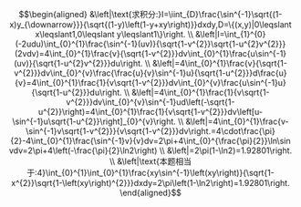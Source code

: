 
$$\begin{aligned}
&\left|\text{求积分:}I=\iint_{D}\frac{\sin^{-1}\sqrt{(1-x)y_{\downarrow}}}{\sqrt{(1-y)\left(1-y+xy\right)}}dxdy,D=\{(x,y)|0\leqslant x\leqslant1,0\leqslant y\leqslant1\}\right. \\
&\left|I=\int_{1}^{0}(-2udu)\int_{0}^{1}\frac{\sin^{-1}(uv)}{\sqrt{1-v^{2}}\sqrt{1-u^{2}v^{2}}}(2vdv)=4\int_{0}^{1}\frac{v}{\sqrt{1-v^{2}}}dv\int_{0}^{1}\frac{u\sin^{-1}(uv)}{\sqrt{1-u^{2}v^{2}}}du\right. \\
&\left|=4\int_{0}^{1}\frac{v}{\sqrt{1-v^{2}}}dv\int_{0}^{v}\frac{\frac{u}{v}\sin^{-1}u}{\sqrt{1-u^{2}}}d\frac{u}{v}=4\int_{0}^{1}\frac{1}{v\sqrt{1-v^{2}}}dv\int_{0}^{v}\frac{u\sin^{-1}u}{\sqrt{1-u^{2}}}du\right. \\
&\left|=4\int_{0}^{1}\frac{1}{v\sqrt{1-v^{2}}}dv\int_{0}^{v}\sin^{-1}ud\left(-\sqrt{1-u^{2}}\right)=4\int_{0}^{1}\frac{1}{v\sqrt{1-v^{2}}}dv\left[u-\sin^{-1}u\sqrt{1-u^{2}}\right]_{0}^{v}\right.  \\
&\left|=4\int_{0}^{1}\frac{v-\sin^{-1}v\sqrt{1-v^{2}}}{v\sqrt{1-v^{2}}}dv\right.=4\cdot\frac{\pi}{2}-4\int_{0}^{1}\frac{\sin^{-1}v}{v}dv=2\pi+4\int_{0}^{\frac{\pi}{2}}\ln\sin vdv=2\pi+4\left(-\frac{\pi}{2}\ln2\right) \\
&\left|=2\pi(1-\ln2)=1.92801\right. \\
&\left|\text{本题相当于:4}\int_{0}^{1}\int_{0}^{1}\frac{xy\sin^{-1}\left(xy\right)}{\sqrt{1-x^{2}}\sqrt{1-\left(xy\right)^{2}}}dxdy=2\pi\left(1-\ln2\right)=1.92801\right. 
\end{aligned}$$
